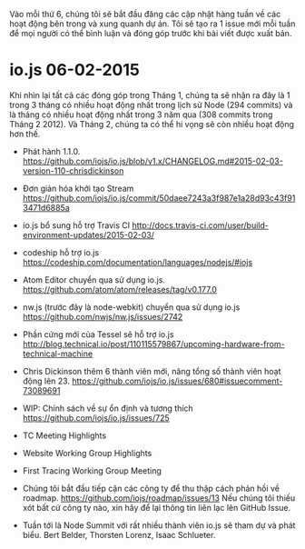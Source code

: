 Vào mỗi thứ 6, chúng tôi sẽ bắt đầu đăng các cập nhật hàng tuần về các hoạt động bên trong và xung quanh dự án. Tôi sẽ tạo ra 1 issue mới mỗi tuần để mọi người có thể bình luận và đóng góp trước khi bài viết được xuất bản.

# io.js 06-02-2015

Khi nhìn lại tất cả các đóng góp trong Tháng 1, chúng ta sẽ nhận ra đây là 1 trong 3 tháng có nhiều hoạt động nhất trong lịch sử Node (294 commits) và là tháng có nhiều hoạt động nhất trong 3 năm qua (308 commits trong Tháng 2 2012). Và Tháng 2, chúng ta có thể hi vọng sẽ còn nhiều hoạt động hơn thế.

* Phát hành 1.1.0. https://github.com/iojs/io.js/blob/v1.x/CHANGELOG.md#2015-02-03-version-110-chrisdickinson

* Đơn giản hóa khởi tạo Stream https://github.com/iojs/io.js/commit/50daee7243a3f987e1a28d93c43f913471d6885a

* io.js bổ sung hỗ trợ Travis CI http://docs.travis-ci.com/user/build-environment-updates/2015-02-03/

* codeship hỗ trợ io.js https://codeship.com/documentation/languages/nodejs/#iojs

* Atom Editor chuyển qua sử dụng io.js. https://github.com/atom/atom/releases/tag/v0.177.0

* nw.js (trước đây là node-webkit) chuyển qua sử dụng io.js https://github.com/nwjs/nw.js/issues/2742

* Phần cứng mới của Tessel sẽ hỗ trợ io.js http://blog.technical.io/post/110115579867/upcoming-hardware-from-technical-machine

* Chris Dickinson thêm 6 thành viên mới, nâng tổng số thành viên hoạt động lên 23. https://github.com/iojs/io.js/issues/680#issuecomment-73089691

* WIP: Chính sách về sự ổn định và tương thích https://github.com/iojs/io.js/issues/725

* TC Meeting Highlights

* Website Working Group Highlights

* First Tracing Working Group Meeting

* Chúng tôi bắt đầu tiếp cận các công ty để thu thập cách phản hồi về roadmap. https://github.com/iojs/roadmap/issues/13 Nếu chúng tôi thiếu xót bất cứ công ty nào, xin hãy để lại thông tin liên lạc lên GitHub Issue.

* Tuần tới là Node Summit với rất nhiều thành viên io.js sẽ tham dự và phát biểu. Bert Belder, Thorsten Lorenz, Isaac Schlueter.
